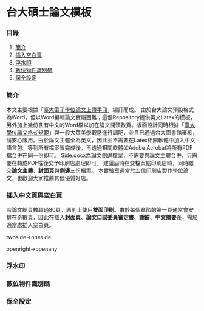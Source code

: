 # 台大碩士論文模板

### 目錄
1. [簡介](#簡介)
1. [插入空白頁](#插入空白頁)
1. [浮水印](#浮水印)
1. [數位物件識別碼](#數位物件識別碼)
1. [保全設定](#保全設定)

### 簡介
本文主要根據「[臺大電子學位論文上傳手冊](http://www.lib.ntu.edu.tw/doc/cl/etdsguide.pdf)」編訂而成。
由於台大論文預設格式為Word，但以Word編輯論文實屬困難；這個Repository提供英文Latex的模板，另外加上幾份含有中文的Word檔以加在論文開頭數頁。版面設計同時根據「[臺大學位論文格式規範](http://www.lib.ntu.edu.tw/doc/cl/THESISSAMPLE.doc)」與一般大眾美學觀感進行調配，並且已通過台大圖書館審核，請安心服用。由於論文主體全為英文，因此並不需要在Latex相關軟體中加入中文語言包。等到所有檔案皆完成後，再透過相關軟體如Adobe Acrobat將所有PDF檔合併在同一份即可。
Side.docx為論文側邊檔案，不需要與論文主體合併，只需要在轉成PDF檔後交予印刷店處理即可。
建議屆時在交檔案給印刷店時，同時繳交**論文主體**、**封面頁**與**側邊**三份檔案。
本實驗室通常於[宏信印刷店](http://www.prinths.com/)製作學位論文，也歡迎大家推薦其他優質好店。

### 插入中文頁與空白頁
若論文總頁數超過80頁，原則上使用**雙面印刷**。由於每個章節的第一頁通常會安排在奇數頁，因此在插入**封面頁**、**論文口試委員審定書**、**謝辭**、**中文摘要**後，需於適當處插入空白頁。



twoside->oneside

openright->openany

### 浮水印

### 數位物件識別碼

### 保全設定

